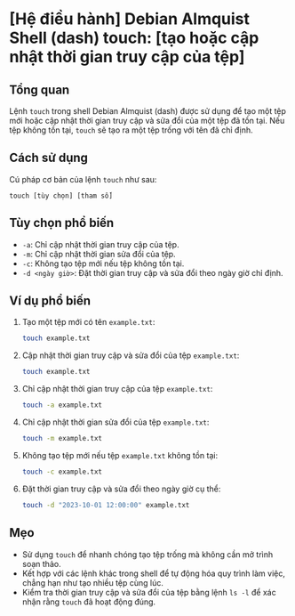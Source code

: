 # [Hệ điều hành] Debian Almquist Shell (dash) touch: [tạo hoặc cập nhật thời gian truy cập của tệp]

## Tổng quan
Lệnh `touch` trong shell Debian Almquist (dash) được sử dụng để tạo một tệp mới hoặc cập nhật thời gian truy cập và sửa đổi của một tệp đã tồn tại. Nếu tệp không tồn tại, `touch` sẽ tạo ra một tệp trống với tên đã chỉ định.

## Cách sử dụng
Cú pháp cơ bản của lệnh `touch` như sau:

```
touch [tùy chọn] [tham số]
```

## Tùy chọn phổ biến
- `-a`: Chỉ cập nhật thời gian truy cập của tệp.
- `-m`: Chỉ cập nhật thời gian sửa đổi của tệp.
- `-c`: Không tạo tệp mới nếu tệp không tồn tại.
- `-d <ngày giờ>`: Đặt thời gian truy cập và sửa đổi theo ngày giờ chỉ định.

## Ví dụ phổ biến
1. Tạo một tệp mới có tên `example.txt`:
   ```bash
   touch example.txt
   ```

2. Cập nhật thời gian truy cập và sửa đổi của tệp `example.txt`:
   ```bash
   touch example.txt
   ```

3. Chỉ cập nhật thời gian truy cập của tệp `example.txt`:
   ```bash
   touch -a example.txt
   ```

4. Chỉ cập nhật thời gian sửa đổi của tệp `example.txt`:
   ```bash
   touch -m example.txt
   ```

5. Không tạo tệp mới nếu tệp `example.txt` không tồn tại:
   ```bash
   touch -c example.txt
   ```

6. Đặt thời gian truy cập và sửa đổi theo ngày giờ cụ thể:
   ```bash
   touch -d "2023-10-01 12:00:00" example.txt
   ```

## Mẹo
- Sử dụng `touch` để nhanh chóng tạo tệp trống mà không cần mở trình soạn thảo.
- Kết hợp với các lệnh khác trong shell để tự động hóa quy trình làm việc, chẳng hạn như tạo nhiều tệp cùng lúc.
- Kiểm tra thời gian truy cập và sửa đổi của tệp bằng lệnh `ls -l` để xác nhận rằng `touch` đã hoạt động đúng.